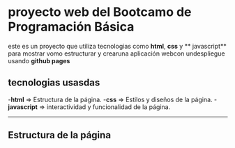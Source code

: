 # proyecto web del Bootcamo de Programación Básica

este es un proyecto que utiliza tecnologias como **html**, **css** y ** javascript** para mostrar vomo estructurar y crearuna aplicación webcon undespliegue usando **github pages**

##  tecnologias usasdas
-**html** => Estructura de la página.
-**css** => Estilos y diseños de la página.
-**javascript** => interactividad y funcionalidad de la página.

---

## Estructura de la página
